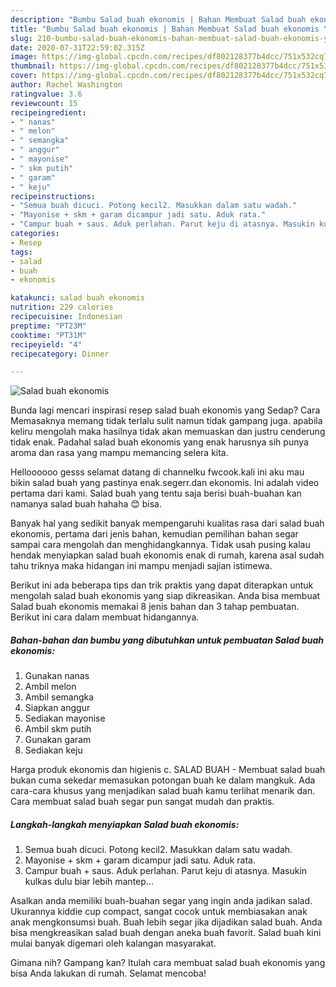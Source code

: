 ```yaml
---
description: "Bumbu Salad buah ekonomis | Bahan Membuat Salad buah ekonomis Yang Enak Dan Lezat"
title: "Bumbu Salad buah ekonomis | Bahan Membuat Salad buah ekonomis Yang Enak Dan Lezat"
slug: 210-bumbu-salad-buah-ekonomis-bahan-membuat-salad-buah-ekonomis-yang-enak-dan-lezat
date: 2020-07-31T22:59:02.315Z
image: https://img-global.cpcdn.com/recipes/df802128377b4dcc/751x532cq70/salad-buah-ekonomis-foto-resep-utama.jpg
thumbnail: https://img-global.cpcdn.com/recipes/df802128377b4dcc/751x532cq70/salad-buah-ekonomis-foto-resep-utama.jpg
cover: https://img-global.cpcdn.com/recipes/df802128377b4dcc/751x532cq70/salad-buah-ekonomis-foto-resep-utama.jpg
author: Rachel Washington
ratingvalue: 3.6
reviewcount: 15
recipeingredient:
- " nanas"
- " melon"
- " semangka"
- " anggur"
- " mayonise"
- " skm putih"
- " garam"
- " keju"
recipeinstructions:
- "Semua buah dicuci. Potong kecil2. Masukkan dalam satu wadah."
- "Mayonise + skm + garam dicampur jadi satu. Aduk rata."
- "Campur buah + saus. Aduk perlahan. Parut keju di atasnya. Masukin kulkas dulu biar lebih mantep..."
categories:
- Resep
tags:
- salad
- buah
- ekonomis

katakunci: salad buah ekonomis 
nutrition: 229 calories
recipecuisine: Indonesian
preptime: "PT23M"
cooktime: "PT31M"
recipeyield: "4"
recipecategory: Dinner

---
```



![Salad buah ekonomis](https://img-global.cpcdn.com/recipes/df802128377b4dcc/751x532cq70/salad-buah-ekonomis-foto-resep-utama.jpg)

Bunda lagi mencari inspirasi resep salad buah ekonomis yang Sedap? Cara Memasaknya memang tidak terlalu sulit namun tidak gampang juga. apabila keliru mengolah maka hasilnya tidak akan memuaskan dan justru cenderung tidak enak. Padahal salad buah ekonomis yang enak harusnya sih punya aroma dan rasa yang mampu memancing selera kita.

Helloooooo gesss selamat datang di channelku fwcook.kali ini aku mau bikin salad buah yang pastinya enak.segerr.dan ekonomis. Ini adalah video pertama dari kami. Salad buah yang tentu saja berisi buah-buahan kan namanya salad buah hahaha 😊 bisa.

Banyak hal yang sedikit banyak mempengaruhi kualitas rasa dari salad buah ekonomis, pertama dari jenis bahan, kemudian pemilihan bahan segar sampai cara mengolah dan menghidangkannya. Tidak usah pusing kalau hendak menyiapkan salad buah ekonomis enak di rumah, karena asal sudah tahu triknya maka hidangan ini mampu menjadi sajian istimewa.


Berikut ini ada beberapa tips dan trik praktis yang dapat diterapkan untuk mengolah salad buah ekonomis yang siap dikreasikan. Anda bisa membuat Salad buah ekonomis memakai 8 jenis bahan dan 3 tahap pembuatan. Berikut ini cara dalam membuat hidangannya.

<!--inarticleads1-->

##### Bahan-bahan dan bumbu yang dibutuhkan untuk pembuatan Salad buah ekonomis:

1. Gunakan  nanas
1. Ambil  melon
1. Ambil  semangka
1. Siapkan  anggur
1. Sediakan  mayonise
1. Ambil  skm putih
1. Gunakan  garam
1. Sediakan  keju


Harga produk ekonomis dan higienis c. SALAD BUAH - Membuat salad buah bukan cuma sekedar memasukan potongan buah ke dalam mangkuk. Ada cara-cara khusus yang menjadikan salad buah kamu terlihat menarik dan. Cara membuat salad buah segar pun sangat mudah dan praktis. 

<!--inarticleads2-->

##### Langkah-langkah menyiapkan Salad buah ekonomis:

1. Semua buah dicuci. Potong kecil2. Masukkan dalam satu wadah.
1. Mayonise + skm + garam dicampur jadi satu. Aduk rata.
1. Campur buah + saus. Aduk perlahan. Parut keju di atasnya. Masukin kulkas dulu biar lebih mantep...


Asalkan anda memiliki buah-buahan segar yang ingin anda jadikan salad. Ukurannya kiddie cup compact, sangat cocok untuk membiasakan anak anak mengkonsumsi buah. Buah lebih segar jika dijadikan salad buah. Anda bisa mengkreasikan salad buah dengan aneka buah favorit. Salad buah kini mulai banyak digemari oleh kalangan masyarakat. 

Gimana nih? Gampang kan? Itulah cara membuat salad buah ekonomis yang bisa Anda lakukan di rumah. Selamat mencoba!
